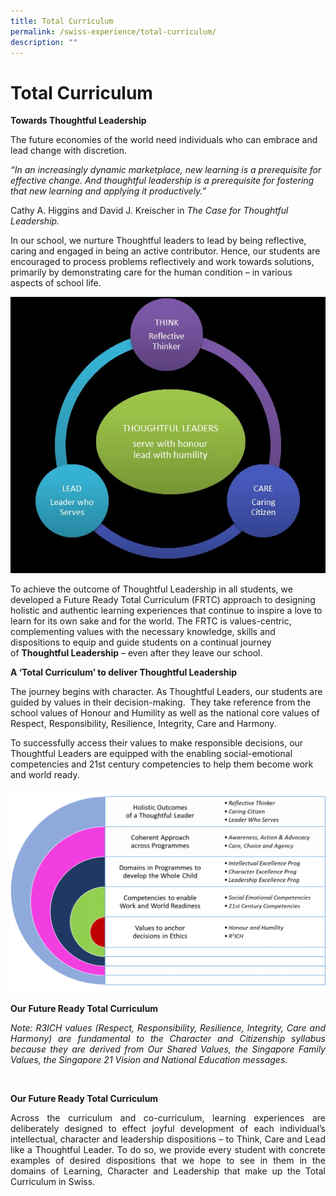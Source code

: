 ```yaml
---
title: Total Curriculum
permalink: /swiss-experience/total-curriculum/
description: ""
---
```

# Total Curriculum

**Towards Thoughtful Leadership**

The future economies of the world need individuals who can embrace and lead change with discretion.

_“In an increasingly dynamic marketplace, new learning is a prerequisite for effective change. And thoughtful leadership is a prerequisite for fostering that new learning and applying it productively.”_

Cathy A. Higgins and David J. Kreischer in _The Case for Thoughtful Leadership._

In our school, we nurture Thoughtful leaders to lead by being reflective, caring and engaged in being an active contributor. Hence, our students are encouraged to process problems reflectively and work towards solutions, primarily by demonstrating care for the human condition – in various aspects of school life.

![](/images/Swiss%20Experience/Total%20Curriculum/Mini-Website-Update1.jpg)

To achieve the outcome of Thoughtful Leadership in all students, we developed a Future Ready Total Curriculum (FRTC) approach to designing holistic and authentic learning experiences that continue to inspire a love to learn for its own sake and for the world. The FRTC is values-centric, complementing values with the necessary knowledge, skills and dispositions to equip and guide students on a continual journey of **Thoughtful Leadership** – even after they leave our school. 

**A ‘Total Curriculum’ to deliver Thoughtful Leadership**

The journey begins with character. As Thoughtful Leaders, our students are guided by values in their decision-making.  They take reference from the school values of Honour and Humility as well as the national core values of Respect, Responsibility, Resilience, Integrity, Care and Harmony.

To successfully access their values to make responsible decisions, our Thoughtful Leaders are equipped with the enabling social-emotional competencies and 21st century competencies to help them become work and world ready.

![](/images/Swiss%20Experience/Total%20Curriculum/Mini-Website-Update2.png)

**Our Future Ready Total Curriculum**

<p style="text-align: justify;"><i>Note: R3ICH values (Respect, Responsibility, Resilience, Integrity, Care and Harmony) are fundamental to the Character and Citizenship syllabus because they are derived from Our Shared Values, the Singapore Family Values, the Singapore 21 Vision and National Education messages.</i></p>   

**Our Future Ready Total Curriculum**

<p style="text-align: justify;">Across the curriculum and co-curriculum, learning experiences are deliberately designed to effect joyful development of each individual’s intellectual, character and leadership dispositions – to Think, Care and Lead like a Thoughtful Leader. To do so, we provide every student with concrete examples of desired dispositions that we hope to see in them in the domains of Learning, Character and Leadership that make up the Total Curriculum in Swiss.</p>